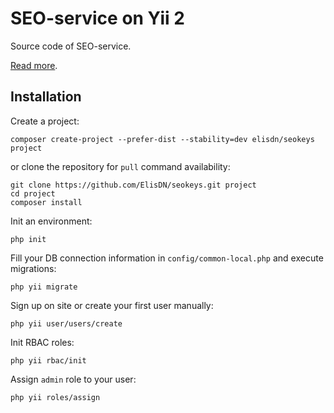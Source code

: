 SEO-service on Yii 2
================================

Source code of SEO-service.

[Read more](http://www.elisdn.ru/blog/60/seo-service-on-yii2-installing-of-application).

Installation
------

Create a project:

~~~
composer create-project --prefer-dist --stability=dev elisdn/seokeys project
~~~

or clone the repository for `pull` command availability:

~~~
git clone https://github.com/ElisDN/seokeys.git project
cd project
composer install
~~~

Init an environment:

~~~
php init
~~~

Fill your DB connection information in `config/common-local.php` and execute migrations:

~~~
php yii migrate
~~~

Sign up on site or create your first user manually:

~~~
php yii user/users/create
~~~

Init RBAC roles:

~~~
php yii rbac/init
~~~

Assign `admin` role to your user:

~~~
php yii roles/assign
~~~